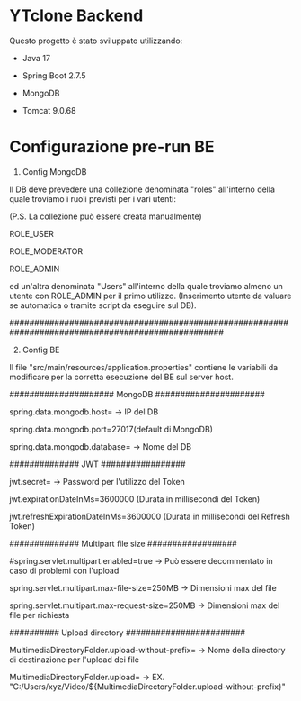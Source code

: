 # YTclone Backend

Questo progetto è stato sviluppato utilizzando:

- Java 17

- Spring Boot 2.7.5

- MongoDB

- Tomcat 9.0.68

# Configurazione pre-run BE

1. Config MongoDB

Il DB deve prevedere una collezione denominata "roles" all'interno della quale troviamo i ruoli previsti per i vari utenti:

(P.S. La collezione può essere creata manualmente)

ROLE_USER

ROLE_MODERATOR

ROLE_ADMIN

ed un'altra denominata "Users" all'interno della quale troviamo almeno un utente con ROLE_ADMIN per il primo utilizzo.
(Inserimento utente da valuare se automatica o tramite script da eseguire sul DB).

###################################################################################################

2. Config BE

Il file "src/main/resources/application.properties" contiene le variabili da modificare 
per la corretta esecuzione del BE sul server host.

##################### MongoDB ######################

spring.data.mongodb.host= -> IP del DB

spring.data.mongodb.port=27017(default di MongoDB)

spring.data.mongodb.database= -> Nome del DB

############## JWT #################

jwt.secret= -> Password per l'utilizzo del Token 

jwt.expirationDateInMs=3600000 (Durata in millisecondi del Token)

jwt.refreshExpirationDateInMs=3600000 (Durata in millisecondi del Refresh Token)

############## Multipart file size ##################

#spring.servlet.multipart.enabled=true -> Può essere decommentato in caso di problemi con l'upload

spring.servlet.multipart.max-file-size=250MB -> Dimensioni max del file

spring.servlet.multipart.max-request-size=250MB -> Dimensioni max del file per richiesta

########## Upload directory ########################

MultimediaDirectoryFolder.upload-without-prefix= -> Nome della directory di destinazione per l'upload dei file

MultimediaDirectoryFolder.upload= -> EX. "C:/Users/xyz/Video/${MultimediaDirectoryFolder.upload-without-prefix}"
